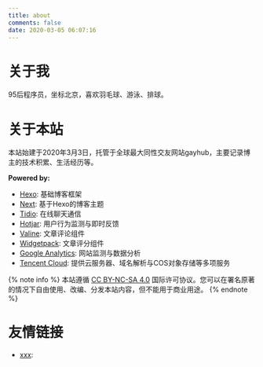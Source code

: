 ```yaml
---
title: about
comments: false
date: 2020-03-05 06:07:16
---
```



# 关于我

95后程序员，坐标北京，喜欢羽毛球、游泳、排球。

# 关于本站

本站始建于2020年3月3日，托管于全球最大同性交友网站gayhub，主要记录博主的技术积累、生活经历等。

<p style="margin: 0px; font-weight: bold;">Powered by:</p>

- [Hexo](https://hexo.io/zh-cn/): 基础博客框架
- [Next](https://github.com/theme-next/hexo-theme-next): 基于Hexo的博客主题
- [Tidio](https://www.tidiochat.com/): 在线聊天通信
- [Hotjar](https://www.hotjar.com/): 用户行为监测与即时反馈
- [Valine](https://valine.js.org/): 文章评论组件
- [Widgetpack](https://widgetpack.com/): 文章评分组件
- [Google Analytics](https://analytics.google.com/): 网站监测与数据分析
- [Tencent Cloud](https://cloud.tencent.com/): 提供云服务器、域名解析与COS对象存储等多项服务

{% note info %}
本站遵循 [CC BY-NC-SA 4.0](https://creativecommons.org/licenses/by-nc-sa/4.0/) 国际许可协议。您可以在署名原著的情况下自由使用、改编、分发本站内容，但不能用于商业用途。
{% endnote %}

# 友情链接

- [xxx](http://xxx/): 
